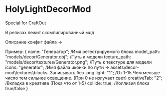 # HolyLightDecorMod
Special for CraftOut

В релизах лежит скомпилированный мод

Описание конфиг файла ->

Пример:
{
name: "Генератор"; /Имя регестрируемого блока
model_path: "models/decor/Generator.obj"; /Путь к модели
texture_path: "models/decor/textures/Generator.png"; /Путь к текстуре для модели
icons: "generator"; /Имя файла иконки по пути -> assets\decor-mod\textures\blocks. Записывать без .png 
light: "1"; /От 1-15 Чем меньше число тем сильнее освещение. (При 0 не излучает свет)
creativeTab: "2"; /Вкладка в креативе (Пока что от 1-5)
collide: true; /Коллизия блока true/false
}
